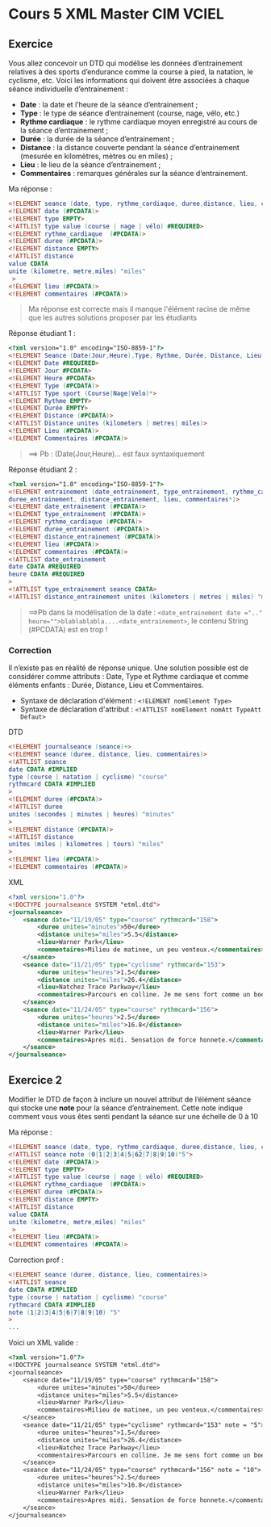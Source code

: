 # Cours 5 XML Master CIM VCIEL


## Exercice
Vous allez concevoir un DTD qui modélise les données d’entrainement relatives à des sports d’endurance
comme la course à pied, la natation, le cyclisme, etc. Voici les informations qui doivent être associées à
chaque séance individuelle d’entrainement :
- **Date** : la date et l’heure de la séance d’entrainement ;
- **Type** : le type de séance d’entrainement (course, nage, vélo, etc.)
- **Rythme cardiaque** : le rythme cardiaque moyen enregistré au cours de la séance d’entrainement ;
- **Durée** : la durée de la séance d’entrainement ;
- **Distance** : la distance couverte pendant la séance d’entrainement (mesurée en kilomètres, mètres ou en
miles) ;
- **Lieu** : le lieu de la séance d’entrainement ;
- **Commentaires** : remarques générales sur la séance d’entrainement.

Ma réponse : 
```dtd
<!ELEMENT seance (date, type, rythme_cardiaque, duree,distance, lieu, commentaires)/>
<!ELEMENT date (#PCDATA)>
<!ELEMENT type EMPTY>
<!ATTLIST type value (course | nage | vélo) #REQUIRED>
<!ELEMENT rythme_cardiaque  (#PCDATA)>
<!ELEMENT duree (#PCDATA)>
<!ELEMENT distance EMPTY>
<!ATTLIST distance 
value CDATA
unite (kilometre, metre,miles) "miles"
 >
<!ELEMENT lieu (#PCDATA)>
<!ELEMENT commentaires (#PCDATA)>
```
> Ma réponse est correcte mais il manque l'élément racine
> de même que les autres solutions proposer par les étudiants

Réponse étudiant 1 :
```dtd
<?xml version="1.0" encoding="ISO-8859-1"?>
<!ELEMENT Seance (Date(Jour,Heure),Type, Rythme, Durée, Distance, Lieu,Commentaires)>
<!ELEMENT Date #REQUIRED>
<!ELEMENT Jour #PCDATA>
<!ELEMENT Heure #PCDATA>
<!ELEMENT Type (#PCDATA)>
<!ATTLIST Type sport (Course|Nage|Velo)*>
<!ELEMENT Rythme EMPTY>
<!ELEMENT Durée EMPTY>
<!ELEMENT Distance (#PCDATA)>
<!ATTLIST Distance unites (kilometers | metres| miles)>
<!ELEMENT Lieu (#PCDATA)>
<!ELEMENT Commentaires (#PCDATA)>
```
>==> Pb : (Date(Jour,Heure)... est faux syntaxiquement


Réponse étudiant 2 :
```dtd
<?xml version="1.0" encoding="ISO-8859-1"?>
<!ELEMENT entrainement (date_entrainement, type_entrainement, rythme_cardiaque,
duree_entrainement, distance_entrainement, lieu, commentaires*)>
<!ELEMENT date_entrainement (#PCDATA)>
<!ELEMENT type_entrainement (#PCDATA)>
<!ELEMENT rythme_cardiaque (#PCDATA)>
<!ELEMENT duree_entrainement (#PCDATA)>
<!ELEMENT distance_entrainement (#PCDATA)>
<!ELEMENT lieu (#PCDATA)>
<!ELEMENT commentaires (#PCDATA)>
<!ATTLIST date_entrainement
date CDATA #REQUIRED
heure CDATA #REQUIRED
>
<!ATTLIST type_entrainement seance CDATA>
<!ATTLIST distance_entrainement unites (kilometers | metres | miles) "miles">

```
>==>Pb dans la modélisation de la date : 
> `<date_entrainement date =".." heure="">blablablabla....<date_entrainement>`, le contenu String (#PCDATA) est en trop !

### Correction
Il n’existe pas en réalité de réponse unique. Une solution possible est de considérer comme attributs :
Date, Type et Rythme cardiaque et comme éléments enfants : Durée, Distance, Lieu et Commentaires.
- Syntaxe de déclaration d'élément : `<!ELEMENT nomElement Type>`
- Syntaxe de déclaration d'attribut : `<!ATTLIST nomElement nomAtt TypeAtt Defaut>`

DTD
```dtd
<!ELEMENT journalseance (seance)+>
<!ELEMENT seance (duree, distance, lieu, commentaires)>
<!ATTLIST seance
date CDATA #IMPLIED
type (course | natation | cyclisme) "course"
rythmcard CDATA #IMPLIED
>
<!ELEMENT duree (#PCDATA)>
<!ATTLIST duree
unites (secondes | minutes | heures) "minutes"
>
<!ELEMENT distance (#PCDATA)>
<!ATTLIST distance
unites (miles | kilometres | tours) "miles"
>
<!ELEMENT lieu (#PCDATA)>
<!ELEMENT commentaires (#PCDATA)>
```

XML
```xml
<?xml version="1.0"?>
<!DOCTYPE journalseance SYSTEM "etml.dtd">
<journalseance>
    <seance date="11/19/05" type="course" rythmcard="158">
        <duree unites="minutes">50</duree>
        <distance unites="miles">5.5</distance>
        <lieu>Warner Park</lieu>
        <commentaires>Milieu de matinee, un peu venteux.</commentaires>
    </seance>
    <seance date="11/21/05" type="cyclisme" rythmcard="153">
        <duree unites="heures">1.5</duree>
        <distance unites="miles">26.4</distance>
        <lieu>Natchez Trace Parkway</lieu>
        <commentaires>Parcours en colline. Je me sens fort comme un boeuf.</commentaires>
    </seance>
    <seance date="11/24/05" type="course" rythmcard="156">
        <duree unites="heures">2.5</duree>
        <distance unites="miles">16.8</distance>
        <lieu>Warner Park</lieu>
        <commentaires>Apres midi. Sensation de force honnete.</commentaires>
    </seance>
</journalseance>
```

## Exercice 2
Modifier le DTD de façon à inclure un nouvel attribut de l’élément séance qui stocke une **note** pour la
séance d’entrainement. Cette note indique comment vous vous êtes senti pendant la séance sur une
échelle de 0 à 10

Ma réponse : 
```dtd
<!ELEMENT seance (date, type, rythme_cardiaque, duree,distance, lieu, commentaires)>
<!ATTLIST seance note (0|1|2|3|4|5|62|7|8|9|10)"5">
<!ELEMENT date (#PCDATA)>
<!ELEMENT type EMPTY>
<!ATTLIST type value (course | nage | vélo) #REQUIRED>
<!ELEMENT rythme_cardiaque  (#PCDATA)>
<!ELEMENT duree (#PCDATA)>
<!ELEMENT distance EMPTY>
<!ATTLIST distance 
value CDATA
unite (kilometre, metre,miles) "miles"
 >
<!ELEMENT lieu (#PCDATA)>
<!ELEMENT commentaires (#PCDATA)>
```

Correction prof : 
```dtd
<!ELEMENT seance (duree, distance, lieu, commentaires)>
<!ATTLIST seance
date CDATA #IMPLIED
type (course | natation | cyclisme) "course"
rythmcard CDATA #IMPLIED
note (1|2|3|4|5|6|7|8|9|10) "5"
>
...
```

Voici un XML valide :
```dtd
<?xml version="1.0"?>
<!DOCTYPE journalseance SYSTEM "etml.dtd">
<journalseance>
    <seance date="11/19/05" type="course" rythmcard="158">
        <duree unites="minutes">50</duree>
        <distance unites="miles">5.5</distance>
        <lieu>Warner Park</lieu>
        <commentaires>Milieu de matinee, un peu venteux.</commentaires>
    </seance>
    <seance date="11/21/05" type="cyclisme" rythmcard="153" note = "5">
        <duree unites="heures">1.5</duree>
        <distance unites="miles">26.4</distance>
        <lieu>Natchez Trace Parkway</lieu>
        <commentaires>Parcours en colline. Je me sens fort comme un boeuf.</commentaires>
    </seance>
    <seance date="11/24/05" type="course" rythmcard="156" note = "10">
        <duree unites="heures">2.5</duree>
        <distance unites="miles">16.8</distance>
        <lieu>Warner Park</lieu>
        <commentaires>Apres midi. Sensation de force honnete.</commentaires>
    </seance>
</journalseance>
```